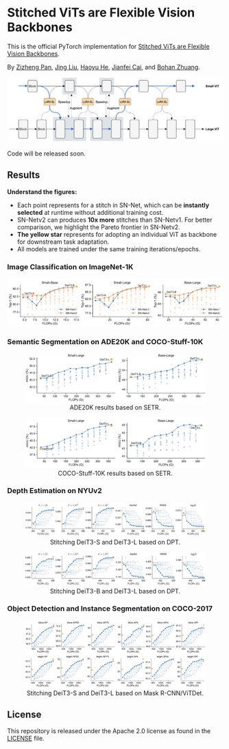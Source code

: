 # Stitched ViTs are Flexible Vision Backbones

This is the official PyTorch implementation for [Stitched ViTs are Flexible Vision Backbones](https://arxiv.org/abs/xxx).

By [Zizheng Pan](https://scholar.google.com.au/citations?user=w_VMopoAAAAJ&hl=en), [Jing Liu](https://scholar.google.com.au/citations?user=-lHaZH4AAAAJ), [Haoyu He](https://scholar.google.com/citations?user=aU1zMhUAAAAJ&hl=en),  [Jianfei Cai](https://scholar.google.com/citations?user=N6czCoUAAAAJ&hl=en), and [Bohan Zhuang](https://scholar.google.com.au/citations?user=DFuDBBwAAAAJ).

![framework](.github/framework.jpg)



Code will be released soon.



## Results

**Understand the figures:**

- Each point represents for a stitch in SN-Net, which can be **instantly selected** at runtime without additional training cost.
- SN-Netv2 can produces **10x more** stitches than SN-Netv1. For better comparison, we highlight the Pareto frontier in SN-Netv2. 
- **The yellow star** represents for adopting an individual ViT as backbone for downstream task adaptation.
- All models are trained under the same training iterations/epochs.



### Image Classification on ImageNet-1K

![framework](.github/imagenet_res.jpg)



### Semantic Segmentation on ADE20K and COCO-Stuff-10K

<figure>
    <img src=".github/ade20K_res.jpg">
  <center> <figcaption>ADE20K results based on SETR.</figcaption></center>
</figure>

<figure>
    <img src=".github/coco_stuff_10k_res.jpg">
  <center> <figcaption>COCO-Stuff-10K results based on SETR.</figcaption></center>
</figure>


### Depth Estimation on NYUv2

<figure>
    <img src=".github/nyu_sl.jpg">
  <center> <figcaption>Stitching DeiT3-S and DeiT3-L based on DPT.</figcaption></center>
</figure>


<figure>
    <img src=".github/nyu_bl.jpg">
  <center> <figcaption>Stitching DeiT3-B and DeiT3-L based on DPT.</figcaption></center>
</figure>



### Object Detection and Instance Segmentation on COCO-2017


<figure>
    <img src=".github/coco_res.jpg">
  <center> <figcaption>Stitching DeiT3-S and DeiT3-L based on Mask R-CNN/ViTDet.</figcaption></center>
</figure>


## License

This repository is released under the Apache 2.0 license as found in the [LICENSE](https://github.com/ziplab/SN-Netv2/blob/main/LICENSE) file.
